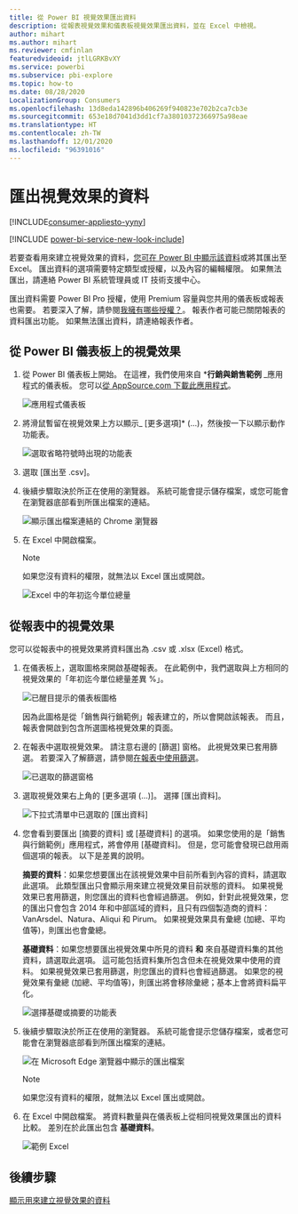 ```yaml
---
title: 從 Power BI 視覺效果匯出資料
description: 從報表視覺效果和儀表板視覺效果匯出資料，並在 Excel 中檢視。
author: mihart
ms.author: mihart
ms.reviewer: cmfinlan
featuredvideoid: jtlLGRKBvXY
ms.service: powerbi
ms.subservice: pbi-explore
ms.topic: how-to
ms.date: 08/28/2020
LocalizationGroup: Consumers
ms.openlocfilehash: 13d8eda142896b406269f940823e702b2ca7cb3e
ms.sourcegitcommit: 653e18d7041d3dd1cf7a38010372366975a98eae
ms.translationtype: HT
ms.contentlocale: zh-TW
ms.lasthandoff: 12/01/2020
ms.locfileid: "96391016"
---
```

# <a name="export-data-from-a-visual"></a>匯出視覺效果的資料

[!INCLUDE[consumer-appliesto-yyny](../includes/consumer-appliesto-yyny.md)]

[!INCLUDE [power-bi-service-new-look-include](../includes/power-bi-service-new-look-include.md)]

若要查看用來建立視覺效果的資料，[您可在 Power BI 中顯示該資料](end-user-show-data.md)或將其匯出至 Excel。 匯出資料的選項需要特定類型或授權，以及內容的編輯權限。 如果無法匯出，請連絡 Power BI 系統管理員或 IT 技術支援中心。 

匯出資料需要 Power BI Pro 授權，使用 Premium 容量與您共用的儀表板或報表也需要。 若要深入了解，請參閱[我擁有哪些授權？](end-user-license.md)。 報表作者可能已關閉報表的資料匯出功能。 如果無法匯出資料，請連絡報表作者。


## <a name="from-a-visual-on-a-power-bi-dashboard"></a>從 Power BI 儀表板上的視覺效果

1. 從 Power BI 儀表板上開始。 在這裡，我們使用來自 ***行銷與銷售範例** _應用程式的儀表板。 您可以[從 AppSource.com 下載此應用程式](https://appsource.microsoft.com/en-us/product/power-bi/microsoft-retail-analysis-sample.salesandmarketingsample
)。

    ![應用程式儀表板](media/end-user-export/power-bi-dashboards.png)

2. 將滑鼠暫留在視覺效果上方以顯示_ [更多選項]* (...)，然後按一下以顯示動作功能表。

    ![選取省略符號時出現的功能表](media/end-user-export/power-bi-option-menu.png)

3. 選取 [匯出至 .csv]。

4. 後續步驟取決於所正在使用的瀏覽器。 系統可能會提示儲存檔案，或您可能會在瀏覽器底部看到所匯出檔案的連結。 

    ![顯示匯出檔案連結的 Chrome 瀏覽器](media/end-user-export/power-bi-dashboards-export.png)

5. 在 Excel 中開啟檔案。 

    > [!NOTE]
    > 如果您沒有資料的權限，就無法以 Excel 匯出或開啟。  

    ![Excel 中的年初迄今單位總量](media/end-user-export/power-bi-excel.png)


## <a name="from-a-visual-in-a-report"></a>從報表中的視覺效果
您可以從報表中的視覺效果將資料匯出為 .csv 或 .xlsx (Excel) 格式。 

1. 在儀表板上，選取圖格來開啟基礎報表。  在此範例中，我們選取與上方相同的視覺效果的「年初迄今單位總量差異 %」。 

    ![已醒目提示的儀表板圖格](media/end-user-export/power-bi-export-tile.png)

    因為此圖格是從「銷售與行銷範例」報表建立的，所以會開啟該報表。 而且，報表會開啟到包含所選圖格視覺效果的頁面。 

2. 在報表中選取視覺效果。 請注意右邊的 [篩選] 窗格。 此視覺效果已套用篩選。 若要深入了解篩選，請參閱[在報表中使用篩選](end-user-report-filter.md)。

    ![已選取的篩選窗格](media/end-user-export/power-bi-export-filter-pane.png)


3. 選取視覺效果右上角的 [更多選項 (...)]。 選擇 [匯出資料]。

    ![下拉式清單中已選取的 [匯出資料]](media/end-user-export/power-bi-export-reports.png)

4. 您會看到要匯出 [摘要的資料] 或 [基礎資料] 的選項。 如果您使用的是「銷售與行銷範例」應用程式，將會停用 [基礎資料]。 但是，您可能會發現已啟用兩個選項的報表。 以下是差異的說明。

    **摘要的資料**：如果您想要匯出在該視覺效果中目前所看到內容的資料，請選取此選項。  此類型匯出只會顯示用來建立視覺效果目前狀態的資料。 如果視覺效果已套用篩選，則您匯出的資料也會經過篩選。 例如，針對此視覺效果，您的匯出只會包含 2014 年和中部區域的資料，且只有四個製造商的資料：VanArsdel、Natura、Aliqui 和 Pirum。 如果視覺效果具有彙總 (加總、平均值等)，則匯出也會彙總。 
  

    **基礎資料**：如果您想要匯出視覺效果中所見的資料 **和** 來自基礎資料集的其他資料，請選取此選項。  這可能包括資料集所包含但未在視覺效果中使用的資料。 如果視覺效果已套用篩選，則您匯出的資料也會經過篩選。  如果您的視覺效果有彙總 (加總、平均值等)，則匯出將會移除彙總；基本上會將資料扁平化。 

    ![選擇基礎或摘要的功能表](media/end-user-export/power-bi-export-underlying.png)

5. 後續步驟取決於所正在使用的瀏覽器。 系統可能會提示您儲存檔案，或者您可能會在瀏覽器底部看到所匯出檔案的連結。 

    ![在 Microsoft Edge 瀏覽器中顯示的匯出檔案](media/end-user-export/power-bi-export-edge-screen.png)

    > [!NOTE]
    > 如果您沒有資料的權限，就無法以 Excel 匯出或開啟。  


6. 在 Excel 中開啟檔案。 將資料數量與在儀表板上從相同視覺效果匯出的資料比較。 差別在於此匯出包含 **基礎資料**。 

    ![範例 Excel](media/end-user-export/power-bi-underlying.png)

## <a name="next-steps"></a>後續步驟

[顯示用來建立視覺效果的資料](end-user-show-data.md)